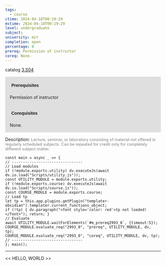 ```yaml
---
tags:
  - course
ctime: 2024-04-18T00:19:29
mstime: 2024-04-18T00:19:29
level: undergraduate
subject: 
university: mit
completion: open
percentage: 0
prereq: Permission of instructor
coreq: None.
---
```


catalog [3.S04](http://student.mit.edu/catalog/m3b.html#3.S04)

<span style="display: block; padding: 15px; background-color: rgb(100, 100, 100, 0.2);"><font id="m_prereq2993_0" style="display: block; font-family: Arial, sans-serif; font-weight: bold; padding: 5px">Prerequisites</font><br><span id="prereq2993_0">Permission of instructor</span></span>
<span style="display: block; padding: 15px; background-color: rgb(100, 100, 100, 0.2);"><font id="m_coreq2993_0" style="display: block; font-family: Arial, sans-serif; font-weight: bold; padding: 5px">Corequisites</font><br><span id="coreq2993_0">None.</span></span>

<font style="">Description:</font>
<font style="color: grey; font-size: 0.8rem;">Lecture, seminar, or laboratory consisting of material not offered in regularly scheduled subjects. Can be repeated for credit only for completely different subject matter.</font>

```dataviewjs
const main = async _ => {
// --------------------------------
// Load modules
if (!module.exports.utility) dv.executeJs(await dv.io.load("Scripts/utility.js"));
const UTILITY_MODULE = module.exports.utility;
if (!module.exports.course) dv.executeJs(await dv.io.load("Scripts/course.js"));
const COURSE_MODULE = module.exports.course;
// Load tp
let tp = this.app.plugins.getPlugin("templater-obsidian").templater.current_functions_object;
if (!tp) { dv.paragraph("<font style='color: red'>tp not loaded!</font>"); return; }
// Evaluate
await UTILITY_MODULE.waitForElements(`#m_prereq2993_0`, {timeout:5});
COURSE_MODULE.evaluate_req("2993_0", "prereq", UTILITY_MODULE, dv, tp);
COURSE_MODULE.evaluate_req("2993_0", "coreq", UTILITY_MODULE, dv, tp);
// --------------------------------
}; main();
```

---

<< HELLO, WORLD >>
